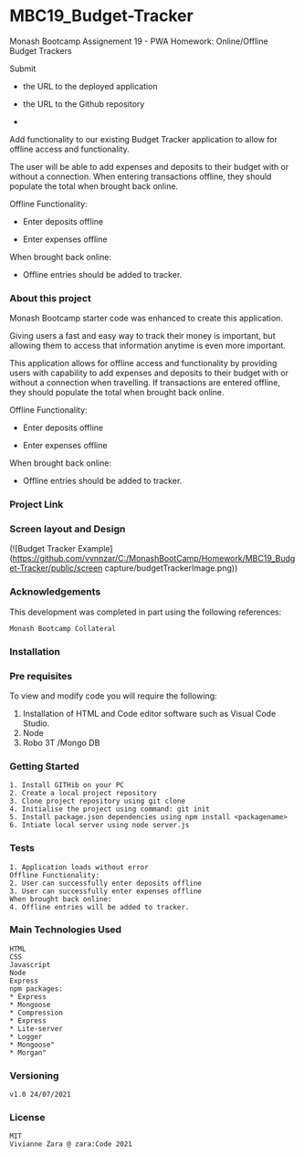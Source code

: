 # MBC19_Budget-Tracker

Monash Bootcamp Assignement 19 - PWA Homework: Online/Offline Budget Trackers

Submit

- the URL to the deployed application

- the URL to the Github repository
-

Add functionality to our existing Budget Tracker application to allow for offline access and functionality.

The user will be able to add expenses and deposits to their budget with or without a connection. When entering transactions offline, they should populate the total when brought back online.

Offline Functionality:

- Enter deposits offline

- Enter expenses offline

When brought back online:

- Offline entries should be added to tracker.

### About this project

Monash Bootcamp starter code was enhanced to create this application.

Giving users a fast and easy way to track their money is important, but allowing them to access that information anytime is even more important.

This application allows for offline access and functionality by providing users with capability to add expenses and deposits to their budget with or without a connection when travelling. If transactions are entered offline, they should populate the total when brought back online.

Offline Functionality:

- Enter deposits offline

- Enter expenses offline

When brought back online:

- Offline entries should be added to tracker.

### Project Link

### Screen layout and Design

(![Budget Tracker Example](https://github.com/vvnnzar/C:/MonashBootCamp/Homework/MBC19_Budget-Tracker/public/screen capture/budgetTrackerImage.png))

### Acknowledgements

This development was completed in part using the following references:

    Monash Bootcamp Collateral

### Installation

### Pre requisites

To view and modify code you will require the following:

1.  Installation of HTML and Code editor software such as Visual Code Studio.
2.  Node
3.  Robo 3T /Mongo DB

### Getting Started

    1. Install GITHib on your PC
    2. Create a local project repository
    3. Clone project repository using git clone
    4. Initialise the project using command: git init
    5. Install package.json dependencies using npm install <packagename>
    6. Intiate local server using node server.js

### Tests

    1. Application loads without error
    Offline Functionality:
    2. User can successfully enter deposits offline
    3. User can successfully enter expenses offline
    When brought back online:
    4. Offline entries will be added to tracker.

### Main Technologies Used

    HTML
    CSS
    Javascript
    Node
    Express
    npm packages:
    * Express
    * Mongoose
    * Compression
    * Express
    * Lite-server
    * Logger
    * Mongoose"
    * Morgan"

### Versioning

    v1.0 24/07/2021

### License

    MIT
    Vivianne Zara @ zara:Code 2021
